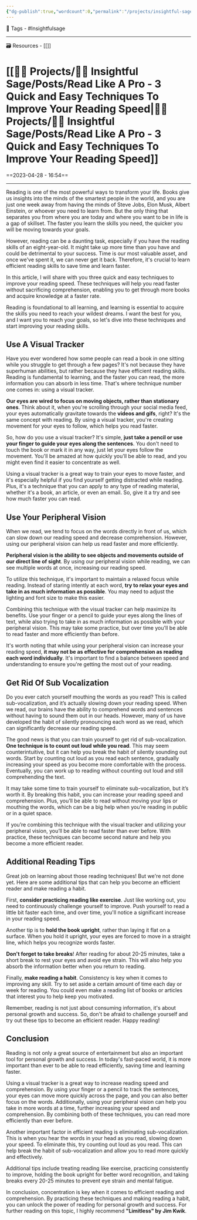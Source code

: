 ```yaml
---
{"dg-publish":true,"wordcount":0,"permalink":"/projects/insightful-sage/posts/read-like-a-pro-3-quick-and-easy-techniques-to-improve-your-reading-speed/","dgPassFrontmatter":true,"noteIcon":"3","created":"2023-11-14T21:08:37.744+05:30","updated":"2024-02-26T02:42:26.439+05:30"}
---
```


🧶 Tags - #Insightfulsage 

---
🗃 Resources - [[]]

# [[👷🏻 Projects/🧓🏻 Insightful Sage/Posts/Read Like A Pro - 3 Quick and Easy Techniques To Improve Your Reading Speed\|👷🏻 Projects/🧓🏻 Insightful Sage/Posts/Read Like A Pro - 3 Quick and Easy Techniques To Improve Your Reading Speed]]
==2023-04-28 - 16:54==

---
Reading is one of the most powerful ways to transform your life. Books give us insights into the minds of the smartest people in the world, and you are just one week away from having the minds of Steve Jobs, Elon Musk, Albert Einstein, or whoever you need to learn from. But the only thing that separates you from where you are today and where you want to be in life is a gap of skillset. The faster you learn the skills you need, the quicker you will be moving towards your goals.

However, reading can be a daunting task, especially if you have the reading skills of an eight-year-old. It might take up more time than you have and could be detrimental to your success. Time is our most valuable asset, and once we've spent it, we can never get it back. Therefore, it's crucial to learn efficient reading skills to save time and learn faster.

In this article, I will share with you three quick and easy techniques to improve your reading speed. These techniques will help you read faster without sacrificing comprehension, enabling you to get through more books and acquire knowledge at a faster rate.

Reading is foundational to all learning, and learning is essential to acquire the skills you need to reach your wildest dreams. I want the best for you, and I want you to reach your goals, so let's dive into these techniques and start improving your reading skills.

## Use A Visual Tracker
Have you ever wondered how some people can read a book in one sitting while you struggle to get through a few pages? It's not because they have superhuman abilities, but rather because they have efficient reading skills. Reading is fundamental to learning, and the faster you can read, the more information you can absorb in less time. That's where technique number one comes in: using a visual tracker.

**Our eyes are wired to focus on moving objects, rather than stationary ones**. Think about it, when you're scrolling through your social media feed, your eyes automatically gravitate towards the **videos and gifs**, right? It's the same concept with reading. By using a visual tracker, you're creating movement for your eyes to follow, which helps you read faster.

So, how do you use a visual tracker? It's simple, **just take a pencil or use your finger to guide your eyes along the sentences**. You don't need to touch the book or mark it in any way, just let your eyes follow the movement. You'll be amazed at how quickly you'll be able to read, and you might even find it easier to concentrate as well.

Using a visual tracker is a great way to train your eyes to move faster, and it's especially helpful if you find yourself getting distracted while reading. Plus, it's a technique that you can apply to any type of reading material, whether it's a book, an article, or even an email. So, give it a try and see how much faster you can read.

## Use Your Peripheral Vision
When we read, we tend to focus on the words directly in front of us, which can slow down our reading speed and decrease comprehension. However, using our peripheral vision can help us read faster and more efficiently.

**Peripheral vision is the ability to see objects and movements outside of our direct line of sight**. By using our peripheral vision while reading, we can see multiple words at once, increasing our reading speed.

To utilize this technique, it's important to maintain a relaxed focus while reading. Instead of staring intently at each word, **try to relax your eyes and take in as much information as possible**. You may need to adjust the lighting and font size to make this easier.

Combining this technique with the visual tracker can help maximize its benefits. Use your finger or a pencil to guide your eyes along the lines of text, while also trying to take in as much information as possible with your peripheral vision. This may take some practice, but over time you'll be able to read faster and more efficiently than before.

It's worth noting that while using your peripheral vision can increase your reading speed, **it may not be as effective for comprehension as reading each word individually**. It's important to find a balance between speed and understanding to ensure you're getting the most out of your reading.

## Get Rid Of Sub Vocalization
Do you ever catch yourself mouthing the words as you read? This is called sub-vocalization, and it’s actually slowing down your reading speed. When we read, our brains have the ability to comprehend words and sentences without having to sound them out in our heads. However, many of us have developed the habit of silently pronouncing each word as we read, which can significantly decrease our reading speed.

The good news is that you can train yourself to get rid of sub-vocalization. **One technique is to count out loud while you read**. This may seem counterintuitive, but it can help you break the habit of silently sounding out words. Start by counting out loud as you read each sentence, gradually increasing your speed as you become more comfortable with the process. Eventually, you can work up to reading without counting out loud and still comprehending the text.

It may take some time to train yourself to eliminate sub-vocalization, but it’s worth it. By breaking this habit, you can increase your reading speed and comprehension. Plus, you’ll be able to read without moving your lips or mouthing the words, which can be a big help when you’re reading in public or in a quiet space.

If you’re combining this technique with the visual tracker and utilizing your peripheral vision, you’ll be able to read faster than ever before. With practice, these techniques can become second nature and help you become a more efficient reader.

## Additional Reading Tips
Great job on learning about those reading techniques! But we're not done yet. Here are some additional tips that can help you become an efficient reader and make reading a habit.

First, **consider practicing reading like exercise**. Just like working out, you need to continuously challenge yourself to improve. Push yourself to read a little bit faster each time, and over time, you'll notice a significant increase in your reading speed.

Another tip is to **hold the book upright**, rather than laying it flat on a surface. When you hold it upright, your eyes are forced to move in a straight line, which helps you recognize words faster.

**Don't forget to take breaks**! After reading for about 20-25 minutes, take a short break to rest your eyes and avoid eye strain. This will also help you absorb the information better when you return to reading.

Finally, **make reading a habit**. Consistency is key when it comes to improving any skill. Try to set aside a certain amount of time each day or week for reading. You could even make a reading list of books or articles that interest you to help keep you motivated.

Remember, reading is not just about consuming information, it's about personal growth and success. So, don't be afraid to challenge yourself and try out these tips to become an efficient reader. Happy reading!

## Conclusion
Reading is not only a great source of entertainment but also an important tool for personal growth and success. In today's fast-paced world, it is more important than ever to be able to read efficiently, saving time and learning faster.

Using a visual tracker is a great way to increase reading speed and comprehension. By using your finger or a pencil to track the sentences, your eyes can move more quickly across the page, and you can also better focus on the words. Additionally, using your peripheral vision can help you take in more words at a time, further increasing your speed and comprehension. By combining both of these techniques, you can read more efficiently than ever before.

Another important factor in efficient reading is eliminating sub-vocalization. This is when you hear the words in your head as you read, slowing down your speed. To eliminate this, try counting out loud as you read. This can help break the habit of sub-vocalization and allow you to read more quickly and effectively.

Additional tips include treating reading like exercise, practicing consistently to improve, holding the book upright for better word recognition, and taking breaks every 20-25 minutes to prevent eye strain and mental fatigue.

In conclusion, concentration is key when it comes to efficient reading and comprehension. By practicing these techniques and making reading a habit, you can unlock the power of reading for personal growth and success. For further reading on this topic, I highly recommend **"Limitless" by Jim Kwik**.